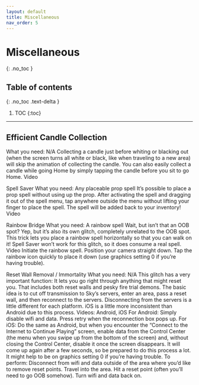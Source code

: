 ```yaml
---
layout: default
title: Miscellaneous
nav_order: 5
---
```


# Miscellaneous
{: .no_toc }

## Table of contents
{: .no_toc .text-delta }

1. TOC
{:toc}

---

## Efficient Candle Collection
What you need: N/A
Collecting a candle just before whiting or blacking out (when the screen turns all white or black, like when traveling to a new area) will skip the animation of collecting the candle. You can also easily collect a candle while going Home by simply tapping the candle before you sit to go Home. Video

Spell Saver
What you need: Any placeable prop spell
It’s possible to place a prop spell without using up the prop. After activating the spell and dragging it out of the spell menu, tap anywhere outside the menu without lifting your finger to place the spell. The spell will be added back to your inventory! Video

Rainbow Bridge
What you need: A rainbow spell
Wait, but isn’t that an OOB spot? Yep, but it’s also its own glitch, completely unrelated to the OOB spot. This trick lets you place a rainbow spell horizontally so that you can walk on it! Spell Saver won’t work for this glitch, so it does consume a real spell. Video
Initiate the rainbow spell.
Position your camera straight down.
Tap the rainbow icon quickly to place it down (use graphics setting 0 if you’re having trouble).

Reset Wall Removal / Immortality
What you need: N/A
This glitch has a very important function: It lets you go right through anything that might reset you. That includes both reset walls and pesky fire trial demons. The basic idea is to cut off transmission to Sky’s servers, enter an area, pass a reset wall, and then reconnect to the servers. Disconnecting from the servers is a little different for each platform. iOS is a little more inconsistent than Android due to this process. Videos: Android, iOS
For Android: Simply disable wifi and data. Press retry when the reconnection box pops up.
For iOS: Do the same as Android, but when you encounter the “Connect to the Internet to Continue Playing” screen, enable data from the Control Center (the menu when you swipe up from the bottom of the screen) and, without closing the Control Center, disable it once the screen disappears. It will come up again after a few seconds, so be prepared to do this process a lot. It might help to be on graphics setting 0 if you’re having trouble.
To perform:
Disconnect from wifi and data outside of the area where you’d like to remove reset points.
Travel into the area.
Hit a reset point (often you’ll need to go OOB somehow).
Turn wifi and data back on.
